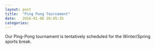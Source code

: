 ```yaml
---
layout: post
title:  "Ping Pong Tournament"
date:   2016-01-06 20:45:35
categories: 
---
```


Our Ping-Pong tournament is tentatively scheduled for the Winter/Spring sports break.